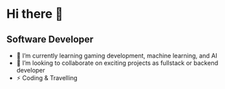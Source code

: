 Hi there 👋
===========

Software Developer
-----------------

- 🌱 I’m currently learning gaming development, machine learning, and AI
- 🤝 I’m looking to collaborate on exciting projects as fullstack or backend developer
- ⚡ Coding & Travelling

<!-- Comments -->
